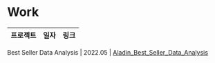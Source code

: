 # Work

프로젝트  | 일자 | 링크
-------------------|------|---------------------|

Best Seller Data Analysis | 2022.05 | [Aladin_Best_Seller_Data_Analysis](https://github.com/namwootree/Portfolio/tree/main/Alphaco_(Deep_Learning_Boot_Camp)/Mini_Project/Aladin_Best_Seller_Data_Analysis)

